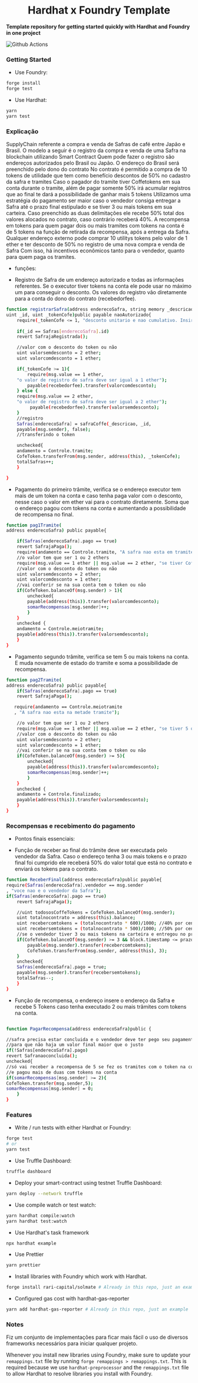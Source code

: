 # <h1 align="center"> Hardhat x Foundry Template </h1>

**Template repository for getting started quickly with Hardhat and Foundry in one project**

![Github Actions]()

### Getting Started

- Use Foundry:

```bash
forge install
forge test
```

- Use Hardhat:

```bash
yarn
yarn test
```
### Explicação

SupplyChain referente a compra e venda de Safras de café entre Japão e Brasil.
O modelo a seguir é o registro da compra e venda de uma Safra na blockchain utilizando Smart Contract
Quem pode fazer o registro são endereços autorizados pelo Brasil ou Japão. O endereço do Brasil será preenchido pelo dono do contrato
No contrato é permitido a compra de 10 tokens de utilidade que tem como benefício descontos de 50% no cadastro da safra e tramites
Caso o pagador do tramite tiver Coffetokens em sua conta durante o tramite, além de pagar somente 50% irá acumular registros que ao final te dará a possibilidade de ganhar mais 5 tokens
Utilizamos uma estratégia do pagamento ser maior caso o vendedor consiga entregar a Safra até o prazo final estipulado e se tiver 3 ou mais tokens em sua carteira.
Caso preenchido as duas delimitações ele recebe 50% total dos valores alocados no contrato, caso contrário receberá 40%.
A recompensa em tokens para quem pagar dois ou mais tramites com tokens na conta é de 5 tokens na função de retirada da recompensa, após a entrega da Safra.
Qualquer endereço externo pode comprar 10 utilitys tokens pelo valor de 1 ether e ter desconto de 50% no registro de uma nova compra e venda de Safra
Com isso, há incentivos econômicos tanto para o vendedor, quanto para quem paga os tramites.

- funções:

- Registro de Safra de um endereço autorizado e todas as informações referentes. Se o executor tiver tokens na conta ele pode usar no máximo um para conseguir o desconto. Os valores do registro vão diretamente para a conta do dono do contrato (recebedorfee).

```bash
function registrarSafra(address enderecoSafra, string memory _descricao, 
uint _id, uint _tokenCofe)public payable naoAutorizado{
    require(_tokenCofe <= 1, "desconto unitario e nao cumulativo. Insira um TokenCofe se tiver");
    
    if(_id == Safras[enderecoSafra].id)
    revert SafrajaRegistrada();  

    //valor com o desconto do token ou não
    uint valorsemdesconto = 2 ether;
    uint valorcomdesconto = 1 ether; 

    if(_tokenCofe >= 1){
        require(msg.value == 1 ether, 
    "o valor de registro de safra deve ser igual a 1 ether");
        payable(recebedorfee).transfer(valorcomdesconto);
    } else {
    require(msg.value == 2 ether, 
    "o valor de registro de safra deve ser igual a 2 ether");
         payable(recebedorfee).transfer(valorsemdesconto);
    }
    //registro
    Safras[enderecoSafra] = safraCoffe(_descricao, _id, 
    payable(msg.sender), false);
    //transferindo o token

    unchecked{
    andamento = Controle.tramite;
    CofeToken.transferFrom(msg.sender, address(this), _tokenCofe);
    totalSafras++;
    }

}
```

- Pagamento do primeiro trâmite, verifica se o endereço executor tem mais de um token na conta e caso tenha paga valor com o desconto, nesse caso o valor em ether vai para o contrato diretamente. Soma que o endereço pagou com tokens na conta e aumentando a possibilidade de recompensa no final.

```bash
function pag1Tramite( 
address enderecoSafra) public payable{

    if(Safras[enderecoSafra].pago == true) 
    revert SafrajaPaga();
    require(andamento == Controle.tramite, "A safra nao esta em tramite");
    //o valor tem que ser 1 ou 2 ethers
    require(msg.value == 1 ether || msg.value == 2 ether, "se tiver CoffeToken insira 1");
    //valor com o desconto do token ou não
    uint valorsemdesconto = 2 ether;
    uint valorcomdesconto = 1 ether; 
    //vai conferir se na sua conta tem o token ou não
    if(CofeToken.balanceOf(msg.sender) > 1){
        unchecked{
        payable(address(this)).transfer(valorcomdesconto);
        somarRecompensas[msg.sender]++;
        }
    }
    unchecked {
    andamento = Controle.meiotramite;
    payable(address(this)).transfer(valorsemdesconto);
    }
}
```

- Pagamento segundo trâmite, verifica se tem 5 ou mais tokens na conta. E muda novamente de estado do tramite e soma a possibilidade de recompensa. 

```bash
function pag2Tramite( 
address enderecoSafra) public payable{
    if(Safras[enderecoSafra].pago == true) 
    revert SafrajaPaga();

   require(andamento == Controle.meiotramite 
   , "A safra nao esta na metade tramite");

    //o valor tem que ser 1 ou 2 ethers
    require(msg.value == 1 ether || msg.value == 2 ether, "se tiver 5 ou mais CoffeToken insira 1");
    //valor com o desconto do token ou não
    uint valorsemdesconto = 2 ether;
    uint valorcomdesconto = 1 ether; 
    //vai conferir se na sua conta tem o token ou não
    if(CofeToken.balanceOf(msg.sender) >= 5){
        unchecked{
        payable(address(this)).transfer(valorcomdesconto);
        somarRecompensas[msg.sender]++;
        }
    }
    unchecked {
    andamento = Controle.finalizado;
    payable(address(this)).transfer(valorsemdesconto);
    }
}

```
### Recompensas e recebimento do pagamento

- Pontos finais essenciais: 

- Função de receber ao final do trâmite deve ser executada pelo vendedor da Safra. Caso o endereço tenha 3 ou mais tokens e o prazo final foi cumprido ele receberá 50% do valor total que está no contrato e enviará os tokens para o contrato.

```bash
function ReceberFinal(address enderecoSafra)public payable{
require(Safras[enderecoSafra].vendedor == msg.sender
, "voce nao e o vendedor da Safra");
if(Safras[enderecoSafra].pago == true) 
    revert SafrajaPaga();

    //uint todososCoffeTokens = CofeToken.balanceOf(msg.sender);
    uint totalnocontrato = address(this).balance;
    uint recebercomtokens = (totalnocontrato * 600)/1000; //40% por cento
    uint recebersemtokens = (totalnocontrato * 500)/1000; //50% por cento
    //se o vendedor tiver 3 ou mais tokens na carteira e entregou no prazo recebe uma quantida bem generosa
    if(CofeToken.balanceOf(msg.sender) >= 3 && block.timestamp <= prazofinal){
        payable(msg.sender).transfer(recebercomtokens);
        CofeToken.transferFrom(msg.sender, address(this), 3);
    }
    unchecked{
    Safras[enderecoSafra].pago = true;
    payable(msg.sender).transfer(recebersemtokens);
    totalSafras--;
    }
}
```
- Função de recompensa, o endereço insere o endereço da Safra e recebe 5 Tokens caso tenha executado 2 ou mais trâmites com tokens na conta.

```bash

function PagarRecompensa(address enderecoSafra)public {

//safra precisa estar concluida e o vendedor deve ter pego seu pagamento, 
//para que não haja um valor final maior que o justo
if(!Safras[enderecoSafra].pago) 
revert Safranaoconcluida();
unchecked{
//só vai receber a recompensa de 5 se fez os tramites com o token na conta
//e pagou mais de duas com tokens na conta
if(somarRecompensas[msg.sender] >= 2){
CofeToken.transfer(msg.sender,5);
somarRecompensas[msg.sender] = 0;
    }
}

```
### Features

- Write / run tests with either Hardhat or Foundry:

```bash
forge test
# or
yarn test
```

- Use Truffle Dashboard:

```bash
truffle dashboard
```

- Deploy your smart-contract using testnet Truffle Dashboard:

```bash
yarn deploy --network truffle
```

- Use compile watch or test watch:

```bash
yarn hardhat compile:watch
yarn hardhat test:watch
```

- Use Hardhat's task framework

```bash
npx hardhat example
```

- Use Prettier

```bash
yarn prettier
```

- Install libraries with Foundry which work with Hardhat.

```bash
forge install rari-capital/solmate # Already in this repo, just an example
```

- Configured gas cost with hardhat-gas-reporter

```bash
yarn add hardhat-gas-reporter # Already in this repo, just an example
```

### Notes

Fiz um conjunto de implementações para ficar mais fácil o uso de diversos frameworks necessários para iniciar qualquer projeto.

Whenever you install new libraries using Foundry, make sure to update your `remappings.txt` file by running `forge remappings > remappings.txt`. This is required because we use `hardhat-preprocessor` and the `remappings.txt` file to allow Hardhat to resolve libraries you install with Foundry.
